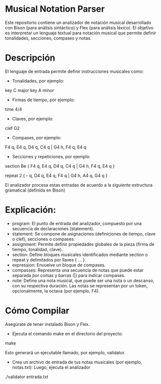 # Musical Notation Parser

Este repositorio contiene un analizador de notación musical desarrollado con Bison (para análisis sintáctico) y Flex (para análisis léxico). El objetivo es interpretar un lenguaje textual para notación musical que permite definir tonalidades, secciones, compases y notas.

# Descripción
El lenguaje de entrada permite definir instrucciones musicales como:

- Tonalidades, por ejemplo:

key C major
key A minor

- Firmas de tiempo, por ejemplo:

time 4/4

- Claves, por ejemplo:

clef G2

- Compases, por ejemplo:

F4 q, E4 q, D4 q, C4 q | G4 h, F4 q, E4 q

- Secciones y repeticiones, por ejemplo:

section Be {
    F4 q, E4 q, D4 q, C4 q | G4 h, F4 q, E4 q
}

repeat 2 {
    - q, D4 q, E4 q, F4 q | G4 h, A4 q, G4 q
}

El analizador procesa estas entradas de acuerdo a la siguiente estructura gramatical (definida en Bison)

# Explicación:
- program: El punto de entrada del analizador, compuesto por una secuencia de declaraciones (statement).
- statement: Se compone de asignaciones (definiciones de tiempo, clave o clef), secciones o compases.
- assignment: Permite definir propiedades globales de la pieza (firma de tiempo, tonalidad, clave).
- section: Define bloques musicales identificados mediante section o repeat y delimitados por llaves { ... }.
- expression: Envuelve un bloque de compases.
- compasses: Representa una secuencia de notas que puede estar separada por comas y barras (|) para indicar compases.
- note: Define una nota musical, que puede ser una nota o un descanso, con su respectiva duración. Las notas se representan por un token, opcionalmente, la octava (por ejemplo, F4).

# Cómo Compilar
Asegúrate de tener instalado Bison y Flex.

- Ejecuta el comando make en el directorio del proyecto:

make

Esto generará un ejecutable llamado, por ejemplo, validator.

- Crea un archivo de entrada de tus notas musicales (por ejemplo, notas.txt):
Luego, ejecuta el analizador

./validator entrada.txt